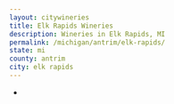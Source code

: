 ```yaml
---
layout: citywineries
title: Elk Rapids Wineries
description: Wineries in Elk Rapids, MI
permalink: /michigan/antrim/elk-rapids/
state: mi
county: antrim
city: elk rapids
---
```

-
